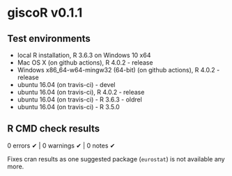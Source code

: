 # giscoR v0.1.1

## Test environments
* local R installation, R 3.6.3 on Windows 10 x64
* Mac OS X (on github actions), R 4.0.2 - release
* Windows x86_64-w64-mingw32 (64-bit) (on github actions), R 4.0.2 - release
* ubuntu 16.04 (on travis-ci) - devel
* ubuntu 16.04 (on travis-ci), R 4.0.2 - release
* ubuntu 16.04 (on travis-ci) - R 3.6.3 - oldrel
* ubuntu 16.04 (on travis-ci) - R 3.5.0


## R CMD check results

0 errors ✔ | 0 warnings ✔ | 0 notes ✔

Fixes cran results as one suggested package (`eurostat`) is not available any more.

